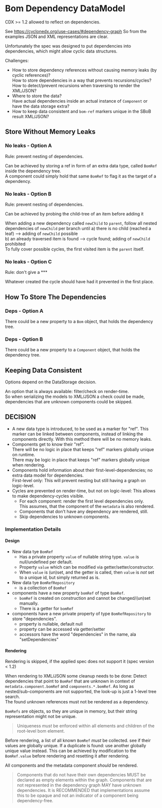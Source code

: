 # Bom Dependency DataModel

CDX >= 1.2 allowed to reflect on dependencies.  

See <https://cyclonedx.org/use-cases/#dependency-graph>
So from the examples JSON and XML representations are clear.

Unfortunately the spec was designed to put dependencies into dependencies,
which might allow cyclic data structures.

Challenges:

* How to store dependency references without causing memory leaks (by cyclic references)?  
  How to store dependencies in a way that prevents recursions/cycles?  
  How to detect/prevent recursions when traversing to render the XML/JSON?
* Where to store the data?  
  Have actual dependencies inside an actual instance of `Component` or have the data storage extra?
* How to keep data consistent and `bom-ref` markers unique in the SBoB result XML/JSON?

## Store Without Memory Leaks

### No leaks - Option A

Rule: prevent nesting of dependencies.

Can be achieved by storing a ref in form of an extra data type, called `BomRef` inside the dependency tree.  
A component could simply hold that same `BomRef` to flag it as the target of a dependency.

### No leaks - Option B

Rule: prevent nesting of dependencies.

Can be achieved by probing the child-tree of an item before adding it

When adding a new dependency called `newChild` to `parent`, follow all nested dependencies of `newChild` per branch until
a) there is no child (reached a leaf) --> adding of `newChild` possible  
b) an already traversed item is found --> cycle found; adding of `newChild` prohibited  
To fully cover possible cycles, the first visited item is the `parent` itself.

### No leaks - Option C

Rule: don't give a ***

Whatever created the cycle should have had it prevented in the first place.

## How To Store The Dependencies

### Deps - Option A

There could be a new property to a `Bom` object, that holds the dependency tree.

### Deps - Option B

There could be a new property to a `Component` object, that holds the dependency tree.

## Keeping Data Consistent

Options depend on the DataStorage decision.

An option that is always available: filter/check on render-time.  
So when serializing the models to XML/JSON a check could be made, dependencies that are unknown components could be skipped.

## DECISION

* A new data type is introduced, to be used as a marker for "ref".
  This marker can be linked between components, instead of linking the components directly.
  With this method there will be no memory leaks.
* Components get to know their "ref".  
  There will be no logic in place that keeps "ref" markers globally unique on runtime.  
  There may be logic in place that keeps "ref" markers globally unique when rendering.
* Components hold information about their first-level-dependencies; no extra data model for dependencies.  
  First-level only: This will prevent nesting but still having a graph on logic-level.
* Cycles are prevented on render-time, but not on logic-level:
  This allows to make dependency-cycles visible.
  * For each component: render the first level dependencies only.  
    This assumes, that the component of the `metadata` is also rendered.
  * Components that don't have any dependency are rendered, still.
  * Skip dependencies to unknown components.

### Implementation Details

#### Design

* New data tye `BomRef`
  * Has a private property `value` of nullable string type. `value` is null/undefined per default.
  * Property `value` which can be modified via getter/setter/constructor.  
  * When `value` is (un)set, and the getter is called, then `value` is _not_ set to a unique id, but simply returned as is.
* New data tye `BomRefRepository`
  * is a collection of `BomRef`
* components have a new property `bomRef` of type `BomRef`.
  * `bomRef` is created on construction and cannot be changed/(un)set manually.
  * There is a getter for `bomRef`
* components have a new private property of type `BomRefRepository` to store "dependencies".
  * property is nullable, default null
  * property can be accessed via getter/setter
  * accessors have the word "dependencies" in the name, ala "setDependencies"

#### Rendering

Rendering is skipped, if the applied spec does not support it (spec version < 1.2)

When rendering to XML/JSON some cleanup needs to be done:
Detect dependencies that point to `BomRef` that are unknown
in context of `metadata.component.bomRef` and `components.*.bomRef`.
As long as nested/sub-components are not supported, the look-up is just a 1-level tree search.  
The found unknown references must not be rendered as a dependency.

`BomRefs` are objects, so they are unique in memory, but their string representation might not be unique.
> Uniqueness _must_ be enforced within all elements and children of the root-level bom element.  

Before rendering, a list of all known `BomRef` _must_ be collected. see if their values are globally unique.
If a duplicate is found: use another globally unique value instead. This can be achieved by modification to the `BomRef.value` before rendering and resetting it after rendering.

All components and the metadata component _should_ be rendered.
> Components that do not have their own dependencies MUST be declared as empty elements within the graph. Components that are not represented in the dependency graph MAY have unknown dependencies. It is RECOMMENDED that implementations assume this to be opaque and not an indicator of a component being dependency-free.
